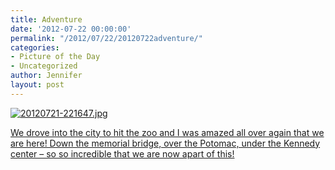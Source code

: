```yaml
---
title: Adventure
date: '2012-07-22 00:00:00'
permalink: "/2012/07/22/20120722adventure/"
categories:
- Picture of the Day
- Uncategorized
author: Jennifer
layout: post
---
```


[<img alt="20120721-221647.jpg" class="alignnone size-full" src="http://static.squarespace.com/static/50db6bb3e4b015296cd43789/50dfa5b1e4b0dc6320e0b5ea/50dfa5b3e4b0dc6320e0b8e2/1342909007000/?format=original" />](http://www.flickr.com/photos/jenniferandJennifers_photos/sets/72157630711352940/)

[We drove into the city to hit the zoo and I was amazed all over again that we are here! Down the memorial bridge, over the Potomac, under the Kennedy center &#8211; so so incredible that we are now apart of this!](http://www.flickr.com/photos/jenniferandJennifers_photos/sets/72157630711352940/)
